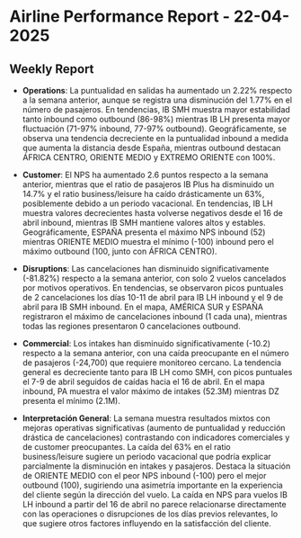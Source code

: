 # Airline Performance Report - 22-04-2025

## Weekly Report

- **Operations**: La puntualidad en salidas ha aumentado un 2.22% respecto a la semana anterior, aunque se registra una disminución del 1.77% en el número de pasajeros. En tendencias, IB SMH muestra mayor estabilidad tanto inbound como outbound (86-98%) mientras IB LH presenta mayor fluctuación (71-97% inbound, 77-97% outbound). Geográficamente, se observa una tendencia decreciente en la puntualidad inbound a medida que aumenta la distancia desde España, mientras outbound destacan ÁFRICA CENTRO, ORIENTE MEDIO y EXTREMO ORIENTE con 100%.

- **Customer**: El NPS ha aumentado 2.6 puntos respecto a la semana anterior, mientras que el ratio de pasajeros IB Plus ha disminuido un 14.7% y el ratio business/leisure ha caído drásticamente un 63%, posiblemente debido a un periodo vacacional. En tendencias, IB LH muestra valores decrecientes hasta volverse negativos desde el 16 de abril inbound, mientras IB SMH mantiene valores altos y estables. Geográficamente, ESPAÑA presenta el máximo NPS inbound (52) mientras ORIENTE MEDIO muestra el mínimo (-100) inbound pero el máximo outbound (100, junto con ÁFRICA CENTRO).

- **Disruptions**: Las cancelaciones han disminuido significativamente (-81.82%) respecto a la semana anterior, con solo 2 vuelos cancelados por motivos operativos. En tendencias, se observaron picos puntuales de 2 cancelaciones los días 10-11 de abril para IB LH inbound y el 9 de abril para IB SMH inbound. En el mapa, AMÉRICA SUR y ESPAÑA registraron el máximo de cancelaciones inbound (1 cada una), mientras todas las regiones presentaron 0 cancelaciones outbound.

- **Commercial**: Los intakes han disminuido significativamente (-10.2) respecto a la semana anterior, con una caída preocupante en el número de pasajeros (-24,700) que requiere monitoreo cercano. La tendencia general es decreciente tanto para IB LH como SMH, con picos puntuales el 7-9 de abril seguidos de caídas hacia el 16 de abril. En el mapa inbound, PA muestra el valor máximo de intakes (52.3M) mientras DZ presenta el mínimo (2.1M).

- **Interpretación General**: La semana muestra resultados mixtos con mejoras operativas significativas (aumento de puntualidad y reducción drástica de cancelaciones) contrastando con indicadores comerciales y de customer preocupantes. La caída del 63% en el ratio business/leisure sugiere un periodo vacacional que podría explicar parcialmente la disminución en intakes y pasajeros. Destaca la situación de ORIENTE MEDIO con el peor NPS inbound (-100) pero el mejor outbound (100), sugiriendo una asimetría importante en la experiencia del cliente según la dirección del vuelo. La caída en NPS para vuelos IB LH inbound a partir del 16 de abril no parece relacionarse directamente con las operaciones o disrupciones de los días previos relevantes, lo que sugiere otros factores influyendo en la satisfacción del cliente.

